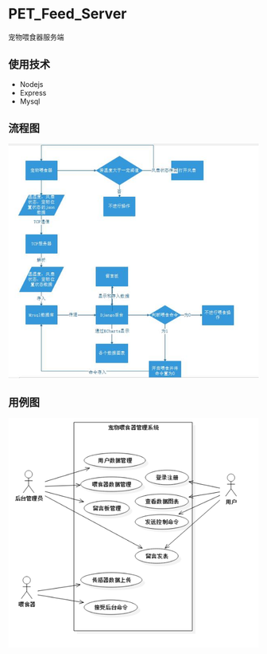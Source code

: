 # PET_Feed_Server
宠物喂食器服务端

## 使用技术

 - Nodejs
 - Express
 - Mysql


## 流程图
![流程图](./image/lct.jpg)

## 用例图
![用例图](./image/UseCase.png)